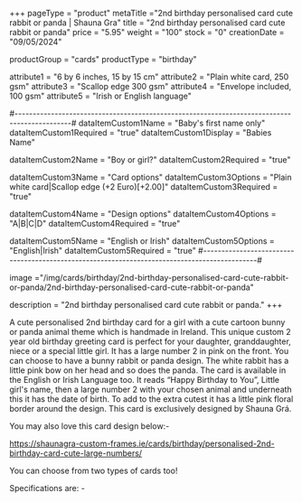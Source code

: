+++
pageType = "product"
metaTitle ="2nd birthday personalised card cute rabbit or panda | Shauna Gra"
title = "2nd birthday personalised card cute rabbit or panda"
price = "5.95"
weight = "100"
stock = "0"
creationDate = "09/05/2024"

productGroup = "cards"
productType = "birthday"

attribute1 = "6 by 6 inches, 15 by 15 cm" 
attribute2 = "Plain white card, 250 gsm"
attribute3 = "Scallop edge 300 gsm"
attribute4 = "Envelope included, 100 gsm"
attribute5 = "Irish or English language"

#---------------------------------------------------------------------------------------------#
dataItemCustom1Name = "Baby's first name only"
dataItemCustom1Required = "true"
dataItemCustom1Display = "Babies Name"

dataItemCustom2Name = "Boy or girl?"
dataItemCustom2Required = "true"

dataItemCustom3Name = "Card options"
dataItemCustom3Options = "Plain white card|Scallop edge (+2 Euro)[+2.00]"
dataItemCustom3Required = "true"

dataItemCustom4Name = "Design options"
dataItemCustom4Options = "A|B|C|D"
dataItemCustom4Required = "true"

dataItemCustom5Name = "English or Irish"
dataItemCustom5Options = "English|Irish"
dataItemCustom5Required = "true"
#---------------------------------------------------------------------------------------------#

image ="/img/cards/birthday/2nd-birthday-personalised-card-cute-rabbit-or-panda/2nd-birthday-personalised-card-cute-rabbit-or-panda"

description = "2nd birthday personalised card cute rabbit or panda."
+++

A cute personalised 2nd birthday card for a girl with a cute cartoon bunny or panda animal theme which is handmade in Ireland. This unique custom 2 year old birthday greeting card is perfect for your daughter, granddaughter, niece or a special little girl. It has a large number 2 in pink on the front. You can choose to have a bunny rabbit or panda design. The white rabbit has a little pink bow on her head and so does the panda. The card is available in the English or Irish Language too. It reads “Happy Birthday to You”, Little girl's name, then a large number 2 with your chosen animal and underneath this it has the date of birth. To add to the extra cutest it has a little pink floral border around the design. This card is exclusively designed by Shauna Grá.

You may also love this card design below:-

https://shaunagra-custom-frames.ie/cards/birthday/personalised-2nd-birthday-card-cute-large-numbers/

You can choose from two types of cards too!

Specifications are: -
